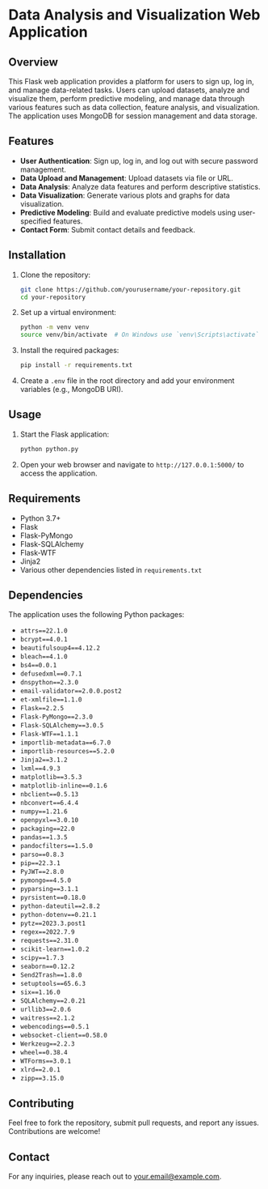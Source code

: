 # Data Analysis and Visualization Web Application

## Overview

This Flask web application provides a platform for users to sign up, log in, and manage data-related tasks. Users can upload datasets, analyze and visualize them, perform predictive modeling, and manage data through various features such as data collection, feature analysis, and visualization. The application uses MongoDB for session management and data storage.

## Features

- **User Authentication**: Sign up, log in, and log out with secure password management.
- **Data Upload and Management**: Upload datasets via file or URL.
- **Data Analysis**: Analyze data features and perform descriptive statistics.
- **Data Visualization**: Generate various plots and graphs for data visualization.
- **Predictive Modeling**: Build and evaluate predictive models using user-specified features.
- **Contact Form**: Submit contact details and feedback.

## Installation

1. Clone the repository:

    ```bash
    git clone https://github.com/yourusername/your-repository.git
    cd your-repository
    ```

2. Set up a virtual environment:

    ```bash
    python -m venv venv
    source venv/bin/activate  # On Windows use `venv\Scripts\activate`
    ```

3. Install the required packages:

    ```bash
    pip install -r requirements.txt
    ```

4. Create a `.env` file in the root directory and add your environment variables (e.g., MongoDB URI).

## Usage

1. Start the Flask application:

    ```bash
    python python.py
    ```

2. Open your web browser and navigate to `http://127.0.0.1:5000/` to access the application.

## Requirements

- Python 3.7+
- Flask
- Flask-PyMongo
- Flask-SQLAlchemy
- Flask-WTF
- Jinja2
- Various other dependencies listed in `requirements.txt`

## Dependencies

The application uses the following Python packages:

- `attrs==22.1.0`
- `bcrypt==4.0.1`
- `beautifulsoup4==4.12.2`
- `bleach==4.1.0`
- `bs4==0.0.1`
- `defusedxml==0.7.1`
- `dnspython==2.3.0`
- `email-validator==2.0.0.post2`
- `et-xmlfile==1.1.0`
- `Flask==2.2.5`
- `Flask-PyMongo==2.3.0`
- `Flask-SQLAlchemy==3.0.5`
- `Flask-WTF==1.1.1`
- `importlib-metadata==6.7.0`
- `importlib-resources==5.2.0`
- `Jinja2==3.1.2`
- `lxml==4.9.3`
- `matplotlib==3.5.3`
- `matplotlib-inline==0.1.6`
- `nbclient==0.5.13`
- `nbconvert==6.4.4`
- `numpy==1.21.6`
- `openpyxl==3.0.10`
- `packaging==22.0`
- `pandas==1.3.5`
- `pandocfilters==1.5.0`
- `parso==0.8.3`
- `pip==22.3.1`
- `PyJWT==2.8.0`
- `pymongo==4.5.0`
- `pyparsing==3.1.1`
- `pyrsistent==0.18.0`
- `python-dateutil==2.8.2`
- `python-dotenv==0.21.1`
- `pytz==2023.3.post1`
- `regex==2022.7.9`
- `requests==2.31.0`
- `scikit-learn==1.0.2`
- `scipy==1.7.3`
- `seaborn==0.12.2`
- `Send2Trash==1.8.0`
- `setuptools==65.6.3`
- `six==1.16.0`
- `SQLAlchemy==2.0.21`
- `urllib3==2.0.6`
- `waitress==2.1.2`
- `webencodings==0.5.1`
- `websocket-client==0.58.0`
- `Werkzeug==2.2.3`
- `wheel==0.38.4`
- `WTForms==3.0.1`
- `xlrd==2.0.1`
- `zipp==3.15.0`

## Contributing

Feel free to fork the repository, submit pull requests, and report any issues. Contributions are welcome!


## Contact

For any inquiries, please reach out to [your.email@example.com](mailto:amansoni18860@gmail.com).
